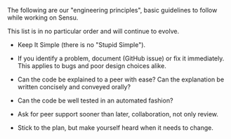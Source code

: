 The following are our "engineering principles", basic guidelines to follow while working on Sensu.

This list is in no particular order and will continue to evolve.

* Keep It Simple (there is no "Stupid Simple").

* If you identify a problem, document (GitHub issue) or fix it immediately. This applies to bugs and poor design choices alike.

* Can the code be explained to a peer with ease? Can the explanation be written concisely and conveyed orally?

* Can the code be well tested in an automated fashion?

* Ask for peer support sooner than later, collaboration, not only review.

* Stick to the plan, but make yourself heard when it needs to change.